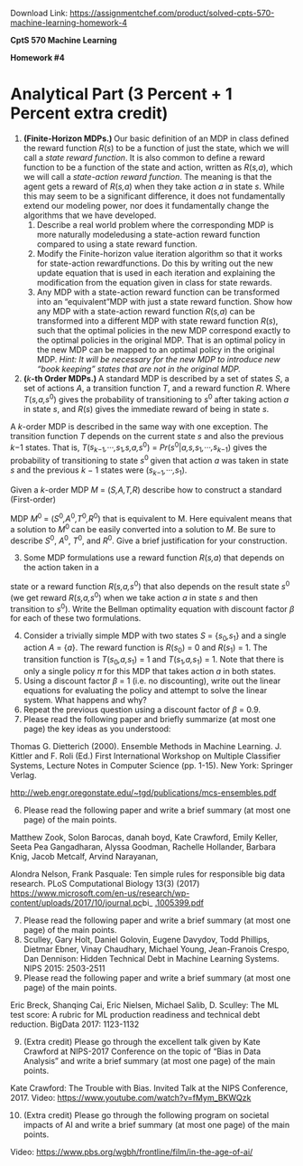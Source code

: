 Download Link: https://assignmentchef.com/product/solved-cpts-570-machine-learning-homework-4
<br>



<strong>CptS 570 Machine Learning</strong>

<strong>Homework #4</strong>







<h1>Analytical Part (3 Percent + 1 Percent extra credit)</h1>

<ol>

 <li><strong>(Finite-Horizon MDPs.) </strong>Our basic definition of an MDP in class defined the reward function <em>R</em>(<em>s</em>) to be a function of just the state, which we will call a <em>state reward function</em>. It is also common to define a reward function to be a function of the state and action, written as <em>R</em>(<em>s,a</em>), which we will call a <em>state-action reward function</em>. The meaning is that the agent gets a reward of <em>R</em>(<em>s,a</em>) when they take action <em>a </em>in state <em>s</em>. While this may seem to be a significant difference, it does not fundamentally extend our modeling power, nor does it fundamentally change the algorithms that we have developed.

  <ol>

   <li>Describe a real world problem where the corresponding MDP is more naturally modeledusing a state-action reward function compared to using a state reward function.</li>

   <li>Modify the Finite-horizon value iteration algorithm so that it works for state-action rewardfunctions. Do this by writing out the new update equation that is used in each iteration and explaining the modification from the equation given in class for state rewards.</li>

   <li>Any MDP with a state-action reward function can be transformed into an “equivalent”MDP with just a state reward function. Show how any MDP with a state-action reward function <em>R</em>(<em>s,a</em>) can be transformed into a different MDP with state reward function <em>R</em>(<em>s</em>), such that the optimal policies in the new MDP correspond exactly to the optimal policies in the original MDP. That is an optimal policy in the new MDP can be mapped to an optimal policy in the original MDP. <em>Hint: It will be necessary for the new MDP to introduce new “book keeping” states that are not in the original MDP.</em></li>

  </ol></li>

 <li><strong>(</strong><em>k</em><strong>-th Order MDPs.) </strong>A standard MDP is described by a set of states <em>S</em>, a set of actions <em>A</em>, a transition function <em>T</em>, and a reward function <em>R</em>. Where <em>T</em>(<em>s,a,s</em><sup>0</sup>) gives the probability of transitioning to <em>s</em><sup>0 </sup>after taking action <em>a </em>in state <em>s</em>, and <em>R</em>(<em>s</em>) gives the immediate reward of being in state <em>s</em>.</li>

</ol>

A <em>k</em>-order MDP is described in the same way with one exception. The transition function <em>T </em>depends on the current state <em>s </em>and also the previous <em>k</em>−1 states. That is, <em>T</em>(<em>s<sub>k</sub></em><sub>−1</sub><em>,</em>···<em>,s</em><sub>1</sub><em>,s,a,s</em><sup>0</sup>) = <em>Pr</em>(<em>s</em><sup>0</sup>|<em>a,s,s</em><sub>1</sub><em>,</em>···<em>,s<sub>k</sub></em><sub>−1</sub>) gives the probability of transitioning to state <em>s</em><sup>0 </sup>given that action <em>a </em>was taken in state <em>s </em>and the previous <em>k </em>− 1 states were (<em>s<sub>k</sub></em><sub>−1</sub><em>,</em>···<em>,s</em><sub>1</sub>).

Given a <em>k</em>-order MDP <em>M </em>= (<em>S,A,T,R</em>) describe how to construct a standard (First-order)

MDP <em>M</em><sup>0 </sup>= (<em>S</em><sup>0</sup><em>,A</em><sup>0</sup><em>,T</em><sup>0</sup><em>,R</em><sup>0</sup>) that is equivalent to M. Here equivalent means that a solution to <em>M</em><sup>0 </sup>can be easily converted into a solution to <em>M</em>. Be sure to describe <em>S</em><sup>0</sup>, <em>A</em><sup>0</sup>, <em>T</em><sup>0</sup>, and <em>R</em><sup>0</sup>. Give a brief justification for your construction.

<ol start="3">

 <li>Some MDP formulations use a reward function <em>R</em>(<em>s,a</em>) that depends on the action taken in a</li>

</ol>

state or a reward function <em>R</em>(<em>s,a,s</em><sup>0</sup>) that also depends on the result state <em>s</em><sup>0 </sup>(we get reward <em>R</em>(<em>s,a,s</em><sup>0</sup>) when we take action <em>a </em>in state <em>s </em>and then transition to <em>s</em><sup>0</sup>). Write the Bellman optimality equation with discount factor <em>β </em>for each of these two formulations.

<ol start="4">

 <li>Consider a trivially simple MDP with two states <em>S </em>= {<em>s</em><sub>0</sub><em>,s</em><sub>1</sub>} and a single action <em>A </em>= {<em>a</em>}. The reward function is <em>R</em>(<em>s</em><sub>0</sub>) = 0 and <em>R</em>(<em>s</em><sub>1</sub>) = 1. The transition function is <em>T</em>(<em>s</em><sub>0</sub><em>,a,s</em><sub>1</sub>) = 1 and <em>T</em>(<em>s</em><sub>1</sub><em>,a,s</em><sub>1</sub>) = 1. Note that there is only a single policy <em>π </em>for this MDP that takes action <em>a </em>in both states.</li>

 <li>Using a discount factor <em>β </em>= 1 (i.e. no discounting), write out the linear equations for evaluating the policy and attempt to solve the linear system. What happens and why?</li>

 <li>Repeat the previous question using a discount factor of <em>β </em>= 0.9.</li>

 <li>Please read the following paper and briefly summarize (at most one page) the key ideas as you understood:</li>

</ol>

Thomas G. Dietterich (2000). Ensemble Methods in Machine Learning. J. Kittler and F. Roli (Ed.) First International Workshop on Multiple Classifier Systems, Lecture Notes in Computer Science (pp. 1-15). New York: Springer Verlag.

<a href="http://web.engr.oregonstate.edu/~tgd/publications/mcs-ensembles.pdf">http://web.engr.oregonstate.edu/</a><a href="http://web.engr.oregonstate.edu/~tgd/publications/mcs-ensembles.pdf">~</a><a href="http://web.engr.oregonstate.edu/~tgd/publications/mcs-ensembles.pdf">tgd/publications/mcs-ensembles.pdf</a>

<ol start="6">

 <li>Please read the following paper and write a brief summary (at most one page) of the main points.</li>

</ol>

Matthew Zook, Solon Barocas, danah boyd, Kate Crawford, Emily Keller, Seeta Pea Gangadharan, Alyssa Goodman, Rachelle Hollander, Barbara Knig, Jacob Metcalf, Arvind Narayanan,

Alondra Nelson, Frank Pasquale: Ten simple rules for responsible big data research. PLoS Computational Biology 13(3) (2017) <a href="https://www.microsoft.com/en-us/research/wp-content/uploads/2017/10/journal.pcbi_.1005399.pdf">https://www.microsoft.com/en-us/research/wp-content/uploads/2017/10/journal.pc</a>bi_ <a href="https://www.microsoft.com/en-us/research/wp-content/uploads/2017/10/journal.pcbi_.1005399.pdf">.1005399.pdf</a>

<ol start="7">

 <li>Please read the following paper and write a brief summary (at most one page) of the main points.</li>

 <li>Sculley, Gary Holt, Daniel Golovin, Eugene Davydov, Todd Phillips, Dietmar Ebner, Vinay Chaudhary, Michael Young, Jean-Franois Crespo, Dan Dennison: Hidden Technical Debt in Machine Learning Systems. NIPS 2015: 2503-2511</li>

 <li>Please read the following paper and write a brief summary (at most one page) of the main points.</li>

</ol>

Eric Breck, Shanqing Cai, Eric Nielsen, Michael Salib, D. Sculley: The ML test score: A rubric for ML production readiness and technical debt reduction. BigData 2017: 1123-1132

<ol start="9">

 <li>(Extra credit) Please go through the excellent talk given by Kate Crawford at NIPS-2017 Conference on the topic of “Bias in Data Analysis” and write a brief summary (at most one page) of the main points.</li>

</ol>

Kate Crawford: The Trouble with Bias. Invited Talk at the NIPS Conference, 2017. Video: <a href="https://www.youtube.com/watch?v=fMym_BKWQzk">https://www.youtube.com/watch?v=fMym_BKWQzk</a>

<ol start="10">

 <li>(Extra credit) Please go through the following program on societal impacts of AI and write a brief summary (at most one page) of the main points.</li>

</ol>

Video: <a href="https://www.pbs.org/wgbh/frontline/film/in-the-age-of-ai/">https://www.pbs.org/wgbh/frontline/film/in-the-age-of-ai/</a>


